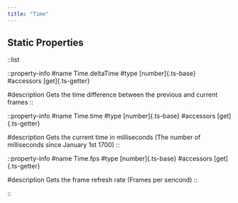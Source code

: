 ```yaml
---
title: "Time"
---
```


## Static Properties

::list

::property-info
#name
Time.deltaTime
#type
[number]{.ts-base}
#accessors
[get]{.ts-getter}

#description
Gets the time difference between the previous and current frames
::


::property-info
#name
Time.time
#type
[number]{.ts-base}
#accessors
[get]{.ts-getter}

#description
Gets the current time in milliseconds (The number of milliseconds since January 1st 1700)
::


::property-info
#name
Time.fps
#type
[number]{.ts-base}
#accessors
[get]{.ts-getter}

#description
Gets the frame refresh rate (Frames per sencond)
::

::